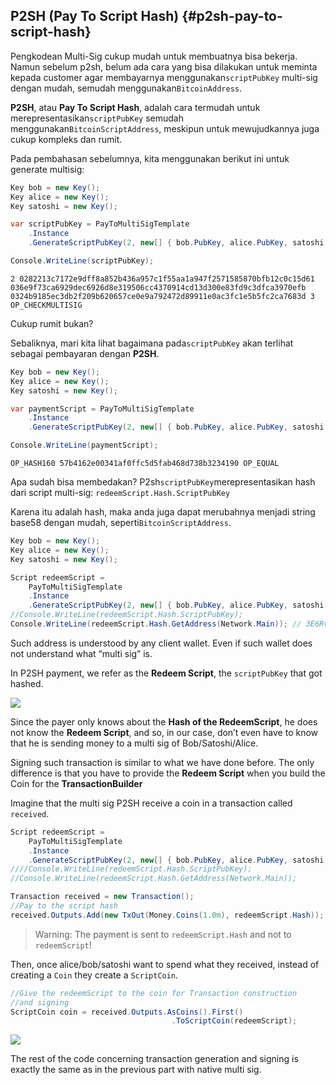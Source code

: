 ## P2SH \(Pay To Script Hash\) {#p2sh-pay-to-script-hash}

Pengkodean Multi-Sig cukup mudah untuk membuatnya bisa bekerja. Namun sebelum p2sh, belum ada cara yang bisa dilakukan untuk meminta kepada customer agar membayarnya menggunakan`scriptPubKey` multi-sig dengan mudah, semudah menggunakan`BitcoinAddress`.

**P2SH**, atau **Pay To Script Hash**, adalah cara termudah untuk merepresentasikan`scriptPubKey` semudah menggunakan`BitcoinScriptAddress`, meskipun untuk mewujudkannya juga cukup kompleks dan rumit.

Pada pembahasan sebelumnya, kita menggunakan berikut ini untuk generate multisig:

```cs
Key bob = new Key();
Key alice = new Key();
Key satoshi = new Key();

var scriptPubKey = PayToMultiSigTemplate
    .Instance
    .GenerateScriptPubKey(2, new[] { bob.PubKey, alice.PubKey, satoshi.PubKey });

Console.WriteLine(scriptPubKey);
```

```
2 0282213c7172e9dff8a852b436a957c1f55aa1a947f2571585870bfb12c0c15d61 036e9f73ca6929dec6926d8e319506cc4370914cd13d300e83fd9c3dfca3970efb 0324b9185ec3db2f209b620657ce0e9a792472d89911e0ac3fc1e5b5fc2ca7683d 3 OP_CHECKMULTISIG
```

Cukup rumit bukan?

Sebaliknya, mari kita lihat bagaimana pada`scriptPubKey` akan terlihat sebagai pembayaran dengan **P2SH**.

```cs
Key bob = new Key();
Key alice = new Key();
Key satoshi = new Key();

var paymentScript = PayToMultiSigTemplate
    .Instance
    .GenerateScriptPubKey(2, new[] { bob.PubKey, alice.PubKey, satoshi.PubKey }).PaymentScript;

Console.WriteLine(paymentScript);
```

```
OP_HASH160 57b4162e00341af0ffc5d5fab468d738b3234190 OP_EQUAL
```

Apa sudah bisa membedakan? P2sh`scriptPubKey`merepresentasikan hash dari script multi-sig: `redeemScript.Hash.ScriptPubKey`

Karena itu adalah hash, maka anda juga dapat merubahnya menjadi string base58 dengan mudah, seperti`BitcoinScriptAddress`.

```cs
Key bob = new Key();
Key alice = new Key();
Key satoshi = new Key();

Script redeemScript =
    PayToMultiSigTemplate
    .Instance
    .GenerateScriptPubKey(2, new[] { bob.PubKey, alice.PubKey, satoshi.PubKey });
//Console.WriteLine(redeemScript.Hash.ScriptPubKey);
Console.WriteLine(redeemScript.Hash.GetAddress(Network.Main)); // 3E6RvwLNfkH6PyX3bqoVGKzrx2AqSJFhjo
```

Such address is understood by any client wallet. Even if such wallet does not understand what “multi sig” is.

In P2SH payment, we refer as the **Redeem Script**, the `scriptPubKey` that got hashed.

![](../assets/RedeemScript.png)

Since the payer only knows about the **Hash of the RedeemScript**, he does not know the **Redeem Script**, and so, in our case, don’t even have to know that he is sending money to a multi sig of Bob\/Satoshi\/Alice.

Signing such transaction is similar to what we have done before. The only difference is that you have to provide the **Redeem Script** when you build the Coin for the **TransactionBuilder**

Imagine that the multi sig P2SH receive a coin in a transaction called `received`.

```cs
Script redeemScript =
    PayToMultiSigTemplate
    .Instance
    .GenerateScriptPubKey(2, new[] { bob.PubKey, alice.PubKey, satoshi.PubKey });
////Console.WriteLine(redeemScript.Hash.ScriptPubKey);
//Console.WriteLine(redeemScript.Hash.GetAddress(Network.Main));

Transaction received = new Transaction();
//Pay to the script hash
received.Outputs.Add(new TxOut(Money.Coins(1.0m), redeemScript.Hash));
```

> Warning: The payment is sent to `redeemScript.Hash` and not to `redeemScript`!

Then, once alice\/bob\/satoshi want to spend what they received, instead of creating a `Coin` they create a `ScriptCoin`.

```cs
//Give the redeemScript to the coin for Transaction construction
//and signing
ScriptCoin coin = received.Outputs.AsCoins().First()
                                    .ToScriptCoin(redeemScript);
```

![](../assets/ScriptCoin.png)

The rest of the code concerning transaction generation and signing is exactly the same as in the previous part with native multi sig.

